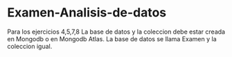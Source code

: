 # Examen-Analisis-de-datos

Para los ejercicios 4,5,7,8 La base de datos y la coleccion debe estar creada en Mongodb
o en Mongodb Atlas.
La base de datos se llama Examen y la coleccion igual.
